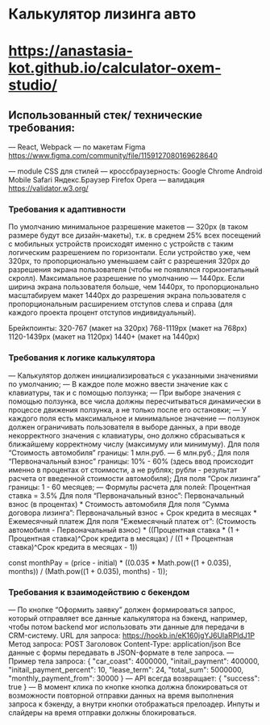 # Калькулятор лизинга авто 
# https://anastasia-kot.github.io/calculator-oxem-studio/

## Использованный стек/ технические требования:
— React, Webpack
— по макетам Figma  https://www.figma.com/community/file/1159127080169628640

— module CSS для стилей
— кроссбраузерность: 
    Google Chrome
    Android
    Mobile Safari
    Яндекс.Браузер
    Firefox
    Opera
— валидация https://validator.w3.org/

 ### Требования к адаптивности
По умолчанию минимальное разрешение макетов — 320px (в таком размере будут все дизайн-макеты), т.к. в среднем 25% всех посещений с мобильных устройств происходят именно с устройств с таким логическим разрешением по горизонтали.
Если устройство уже, чем 320px, то пропорционально уменьшаем сайт с разрешения 320px до разрешения экрана пользователя (чтобы не появлялся горизонтальный скролл).
Максимальное разрешение по умолчанию — 1440px.
Если ширина экрана пользователя больше, чем 1440px, то пропорционально масштабируем макет 1440px до разрешения экрана пользователя с пропорциональным расширением отступов слева и справа (для каждого проекта процент отступов индивидуальный).

Брейкпоинты:
320-767 (макет на 320px)
768-1119px (макет на 768px)
1120-1439px (макет на 1120px)
1440+ (макет на 1440px)

 ### Требования к логике калькулятора
— Калькулятор должен инициализироваться с указанными значениями по умолчанию;
— В каждое поле можно ввести значение как с клавиатуры, так и с помощью ползунка;
— При выборе значения с помощью ползунка, все числа должны пересчитываться динамически в процессе движения ползунка, а не только после его остановки;
— У каждого поля есть максимальное и минимальное значение — ползунок должен ограничивать пользователя в выборе данных, а при вводе некорректного значения с клавиатуры, оно должно сбрасываться к ближайшему корректному числу (максимуму или минимуму).
      Для поля “Стоимость автомобиля” границы: 1 млн.руб. — 6 млн.руб.;
      Для поля “Первоначальный взнос” границы: 10% - 60% (здесь ввод происходит именно в процентах от стоимости, а не рублях; рубли - результат расчета от введенной стоимости автомобиля);
      Для поля “Срок лизинга” границы: 1 - 60 месяцев;
— Формулы расчета для полей:
Процентная ставка = 3.5%
Для поля “Первоначальный взнос”: 
Первоначальный взнос (в процентах) * Стоимость автомобиля
Для поля “Сумма договора лизинга”:
Первоначальный взнос + Срок кредита в месяцах * Ежемесячный платеж
Для поля “Ежемесячный платеж от”:
(Стоимость автомобиля - Первоначальный взнос) * ((Процентная ставка * (1 + Процентная ставка)^Срок кредита в месяцах) / ((1 + Процентная ставка)^Срок кредита в месяцах - 1)) 

const monthPay = (price - initial) * ((0.035 * Math.pow((1 + 0.035), months)) / (Math.pow((1 + 0.035), months) - 1));

 ### Требования к взаимодействию c бекендом
— По кнопке “Оформить заявку” должен формироваться запрос, который отправляет все данные калькулятора на бэкенд, например, чтобы потом backend мог использовать эти данные для передачи в CRM-систему.
      URL для запроса: https://hookb.in/eK160jgYJ6UlaRPldJ1P
      Метод запроса: POST
      Заголовок Content-Type: application/json
      Все данные с формы передавать в JSON-формате в теле запроса.
— Пример тела запроса:
{
  "car_coast": 4000000,
  "initail_payment": 400000,
  "initail_payment_percent": 10,
  "lease_term": 24,
  "total_sum": 5000000,
  "monthly_payment_from": 30000
}
— API всегда возвращает:
{
  "success": true
}
— В момент клика по кнопке кнопка должна блокироваться от возможности повторной отправки данных на время выполнения запроса к бэкенду, а внутри кнопки отображаться прелоадер. Инпуты и слайдеры на время отправки должны блокироваться.
